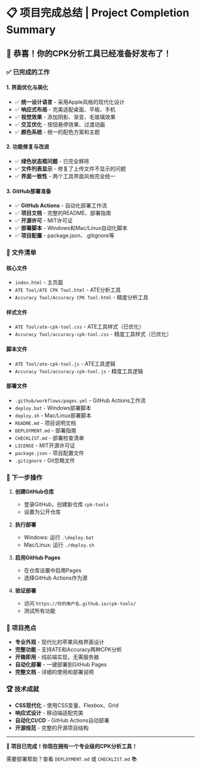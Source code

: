 # 📋 项目完成总结 | Project Completion Summary

## 🎉 恭喜！你的CPK分析工具已经准备好发布了！

### ✅ 已完成的工作

#### 1. 界面优化与美化
- ✅ **统一设计语言** - 采用Apple风格的现代化设计
- ✅ **响应式布局** - 完美适配桌面、平板、手机
- ✅ **视觉效果** - 添加阴影、渐变、毛玻璃效果
- ✅ **交互优化** - 按钮悬停效果、过渡动画
- ✅ **颜色系统** - 统一的配色方案和主题

#### 2. 功能修复与改进
- ✅ **绿色状态框问题** - 已完全移除
- ✅ **文件列表显示** - 修复了上传文件不显示的问题
- ✅ **界面一致性** - 两个工具界面风格完全统一

#### 3. GitHub部署准备
- ✅ **GitHub Actions** - 自动化部署工作流
- ✅ **项目文档** - 完整的README、部署指南
- ✅ **开源许可** - MIT许可证
- ✅ **部署脚本** - Windows和Mac/Linux自动化脚本
- ✅ **项目配置** - package.json、.gitignore等

### 📁 文件清单

#### 核心文件
- `index.html` - 主页面
- `ATE Tool/ATE CPK Tool.html` - ATE分析工具
- `Accuracy Tool/Accuracy CPK Tool.html` - 精度分析工具

#### 样式文件
- `ATE Tool/ate-cpk-tool.css` - ATE工具样式（已优化）
- `Accuracy Tool/accuracy-cpk-tool.css` - 精度工具样式（已优化）

#### 脚本文件
- `ATE Tool/ate-cpk-tool.js` - ATE工具逻辑
- `Accuracy Tool/accuracy-cpk-tool.js` - 精度工具逻辑

#### 部署文件
- `.github/workflows/pages.yml` - GitHub Actions工作流
- `deploy.bat` - Windows部署脚本
- `deploy.sh` - Mac/Linux部署脚本
- `README.md` - 项目说明文档
- `DEPLOYMENT.md` - 部署指南
- `CHECKLIST.md` - 部署检查清单
- `LICENSE` - MIT开源许可证
- `package.json` - 项目配置文件
- `.gitignore` - Git忽略文件

### 🚀 下一步操作

1. **创建GitHub仓库**
   - 登录GitHub，创建新仓库 `cpk-tools`
   - 设置为公开仓库

2. **执行部署**
   - Windows: 运行 `.\deploy.bat`
   - Mac/Linux: 运行 `./deploy.sh`

3. **启用GitHub Pages**
   - 在仓库设置中启用Pages
   - 选择GitHub Actions作为源

4. **验证部署**
   - 访问 `https://你的用户名.github.io/cpk-tools/`
   - 测试所有功能

### 🎯 项目亮点

- **专业外观** - 现代化的苹果风格界面设计
- **完整功能** - 支持ATE和Accuracy两种CPK分析
- **开箱即用** - 纯前端实现，无需服务器
- **自动化部署** - 一键部署到GitHub Pages
- **完整文档** - 详细的使用和部署说明

### 🏆 技术成就

- **CSS现代化** - 使用CSS变量、Flexbox、Grid
- **响应式设计** - 移动端适配完美
- **自动化CI/CD** - GitHub Actions自动部署
- **开源规范** - 完整的开源项目结构

---

**🎊 项目已完成！你现在拥有一个专业级的CPK分析工具！**

需要部署帮助？查看 `DEPLOYMENT.md` 或 `CHECKLIST.md` 📚
